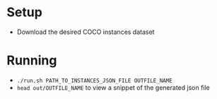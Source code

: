 # Setup
- Download the desired COCO instances dataset

# Running
- `./run.sh PATH_TO_INSTANCES_JSON_FILE OUTFILE_NAME`
- `head out/OUTFILE_NAME` to view a snippet of the generated json file
